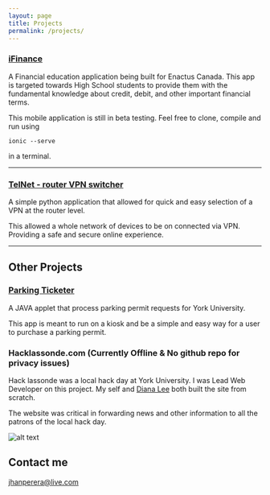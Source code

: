 ```yaml
---
layout: page
title: Projects
permalink: /projects/
---
```


### [iFinance](https://github.com/jhanperera/EnactusApp)

A Financial education application being built for Enactus Canada. This app is targeted towards High School students to provide them with the fundamental knowledge about credit, debit, and other important financial terms.

This mobile application is still in beta testing. Feel free to clone, compile and run using

```
ionic --serve
```

in a terminal.

***

### [TelNet - router VPN switcher](https://github.com/jhanperera/TelNetProjectFiles)

A simple python application that allowed for quick and easy selection of a VPN at the router level.

This allowed a whole network of devices to be on connected via VPN. Providing a safe and secure online experience.

***

## Other Projects

### [Parking Ticketer](https://github.com/jhanperera/ParkingTicketer)

A JAVA applet that process parking permit requests for York University.

This app is meant to run on a kiosk and be a simple and easy way for a user to purchase a parking permit.

### Hacklassonde.com (Currently Offline & No github repo for privacy issues)

Hack lassonde was a local hack day at York University. I was Lead Web Developer on this project. My self and [Diana Lee](http://leediana.com) both built the site from scratch.

The website was critical in forwarding news and other information to all the patrons of the local hack day.

![alt text](https://scontent-yyz1-1.cdninstagram.com/t51.2885-15/e35/14727462_1806927116259665_3851186166598467584_n.jpg "hacklassonde.com landing page")

## Contact me

[jhanperera@live.com](mailto:jhanperera@live.com)
